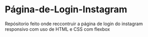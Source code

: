# Página-de-Login-Instagram
 Repósitorio feito onde reccontruir a página de login do instagram responsivo com uso de HTML e CSS com flexbox
